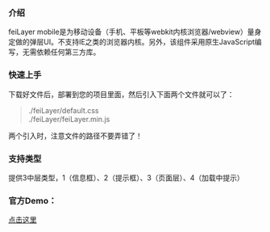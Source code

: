 ### 介绍
feiLayer mobile是为移动设备（手机、平板等webkit内核浏览器/webview）量身定做的弹层UI。不支持IE之类的浏览器内核。另外，该组件采用原生JavaScript编写，无需依赖任何第三方库。

### 快速上手
下载好文件后，部署到您的项目里面，然后引入下面两个文件就可以了：
> ./feiLayer/default.css<br /> 
./feiLayer/feiLayer.min.js

两个引入时，注意文件的路径不要弄错了！


### 支持类型
提供3中层类型，1（信息框）、2（提示框）、3（页面层）、4（加载中提示）

### 官方Demo：
[点击这里](http://ui.xfei.me/mobile/)